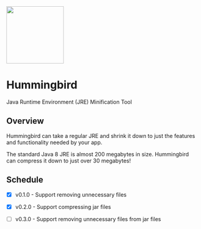 <img src="https://s-media-cache-ak0.pinimg.com/originals/74/14/c9/7414c9138964f7ad1953a58ec71271f8.jpg" width="150">

# Hummingbird
Java Runtime Environment (JRE) Minification Tool

## Overview
Hummingbird can take a regular JRE and shrink it down to just the features and functionality needed by your app.  

The standard Java 8 JRE is almost 200 megabytes in size.  Hummingbird can compress it down to just over 30 megabytes!

## Schedule
  - [x] v0.1.0 - Support removing unnecessary files
  - [x] v0.2.0 - Support compressing jar files
  - [ ] v0.3.0 - Support removing unnecessary files from jar files

